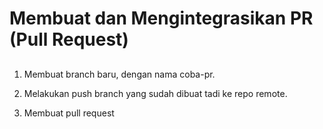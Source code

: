 # Membuat dan Mengintegrasikan PR (Pull Request)

## 

1. Membuat branch baru, dengan nama coba-pr.

2. Melakukan push branch yang sudah dibuat tadi ke repo remote.

3. Membuat pull request

